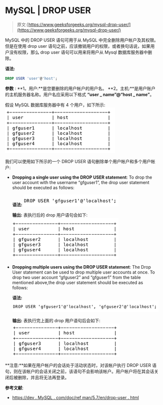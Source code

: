 # MySQL | DROP USER

> 原文:[https://www.geeksforgeeks.org/mysql-drop-user/](https://www.geeksforgeeks.org/mysql-drop-user/)

MySQL 中的 DROP USER 语句可用于从 MySQL 中完全删除用户帐户及其权限。但是在使用 drop user 语句之前，应该撤销用户的权限，或者换句话说，如果用户没有权限，那么 drop user 语句可以用来将用户从 Mysql 数据库服务器中删除。

**语法:**

```sql
DROP USER 'user'@'host';

```

**参数** :
**1。用户:**是您要删除的用户帐户的用户名。
**2。主机:**是用户账户的主机服务器名称。用户名应采用以下格式
**“user _ name”@“host _ name”**。

假设 MySQL 数据库服务器中有 4 个用户，如下所示:
![](img/b25fba710a408714d372a5adf2039dc8.png)

我们可以使用如下所示的一个 DROP USER 语句删除单个用户帐户和多个用户帐户:

*   **Dropping a single user using the DROP USER statement**: To drop the user account with the username “gfguser1”, the drop user statement should be executed as follows:

    **语法:**
    ![](img/27ac501471d23fc12bfd1df8b573d9aa.png)

    **输出:**
    表执行后的 drop 用户语句会如下:
    ![](img/948524e7f9c4c35477ba42a0edbfefaf.png)

*   **Dropping multiple users using the DROP USER statement**: The Drop User statement can be used to drop multiple user accounts at once. To drop two user account “gfguser2” and “gfguser1” from the table mentioned above,the drop user statement should be executed as follows:

    **语法:**
    ![](img/a3a9111901e5f991d63f5127dc61b4e5.png)

    **输出:**
    表执行完上面的 drop 用户语句后会如下:
    ![](img/e3149f5bcf5a90652de8e44de5f6d0f2.png)

**注意:**如果在用户帐户的会话处于活动状态时，对该帐户执行 DROP USER 语句，则在该帐户的会话关闭之前，该语句不会影响该帐户。用户帐户将在其会话关闭后被删除，并且将无法再登录。

**参考文献**:

*   [https://dev . MySQL . com/doc/ref man/5.7/en/drop-user . html](https://dev.mysql.com/doc/refman/5.7/en/drop-user.html)